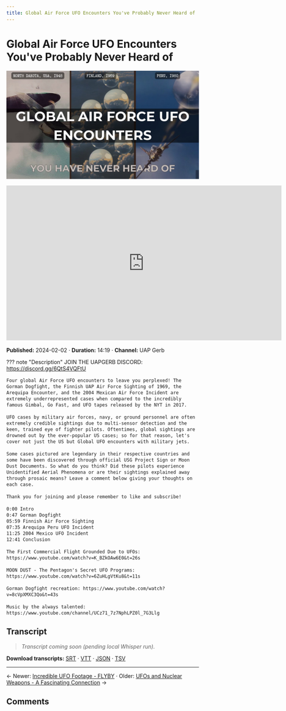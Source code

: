 ```yaml
---
title: Global Air Force UFO Encounters You've Probably Never Heard of
---
```


# Global Air Force UFO Encounters You've Probably Never Heard of

![thumbnail](../videos/6cVe-hdMTCE-global-air-force-ufo-encounters-youve-probably-never-heard-of/thumb.jpg)

<iframe width="720" height="405" src="https://www.youtube.com/embed/6cVe-hdMTCE" frameborder="0" allowfullscreen></iframe>

**Published:** 2024-02-02  ·  **Duration:** 14:19  ·  **Channel:** UAP Gerb

??? note "Description"
    JOIN THE UAPGERB DISCORD: https://discord.gg/6QtS4VQFtU
    
    
    Four global Air Force UFO encounters to leave you perplexed! The Gorman Dogfight, the Finnish UAP Air Force Sighting of 1969, the Arequipa Encounter, and the 2004 Mexican Air Force Incident are extremely underrepresented cases when compared to the incredibly famous Gimbal, Go Fast, and UFO tapes released by the NYT in 2017.  
    
    UFO cases by military air forces, navy, or ground personnel are often extremely credible sightings due to multi-sensor detection and the keen, trained eye of fighter pilots. Oftentimes, global sightings are drowned out by the ever-popular US cases; so for that reason, let's cover not just the US but Global UFO encounters with military jets.
    
    Some cases pictured are legendary in their respective countries and some have been discovered through official USG Project Sign or Moon Dust Documents. So what do you think? Did these pilots experience Unidentified Aerial Phenomena or are their sightings explained away through prosaic means? Leave a comment below giving your thoughts on each case. 
    
    Thank you for joining and please remember to like and subscribe!
    
    0:00 Intro
    0:47 Gorman Dogfight
    05:59 Finnish Air Force Sighting 
    07:35 Arequipa Peru UFO Incident 
    11:25 2004 Mexico UFO Incident
    12:41 Conclusion
    
    The First Commercial Flight Grounded Due to UFOs: https://www.youtube.com/watch?v=K_BZkOAw6E0&t=26s
    
    MOON DUST - The Pentagon's Secret UFO Programs: https://www.youtube.com/watch?v=6ZuHLgVtKu8&t=11s
    
    Gorman Dogfight recreation: https://www.youtube.com/watch?v=8cVpXMXC3Qo&t=43s
    
    Music by the always talented: https://www.youtube.com/channel/UCz71_7z7NphLPZ0l_7G3Llg

## Transcript
> _Transcript coming soon (pending local Whisper run)._

**Download transcripts:** [SRT](../videos/6cVe-hdMTCE-global-air-force-ufo-encounters-youve-probably-never-heard-of/transcript.srt) · [VTT](../videos/6cVe-hdMTCE-global-air-force-ufo-encounters-youve-probably-never-heard-of/transcript.vtt) · [JSON](../videos/6cVe-hdMTCE-global-air-force-ufo-encounters-youve-probably-never-heard-of/transcript.json) · [TSV](../videos/6cVe-hdMTCE-global-air-force-ufo-encounters-youve-probably-never-heard-of/transcript.tsv)

---

← Newer: [Incredible UFO Footage - FLYBY](video-pages/qD1KnudMCO0.md) · Older: [UFOs and Nuclear Weapons - A Fascinating Connection](video-pages/-DK2u8HlhDE.md) →

## Comments

<script src="https://utteranc.es/client.js" repo="christophermori/ubiquitous-happiness" issue-term="pathname" label="comments" theme="github-light" crossorigin="anonymous" async></script>
